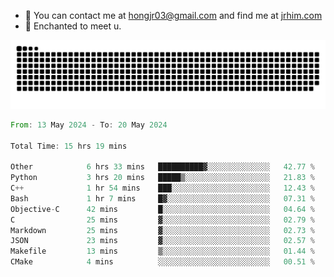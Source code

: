 - 📧 You can contact me at hongjr03@gmail.com and find me at [jrhim.com](https://jrhim.com/)
- 💜 Enchanted to meet u.

![snake_animation](https://raw.githubusercontent.com/hongjr03/hongjr03/output/github-contribution-grid-snake.svg)

<!--START_SECTION:waka-->

```rust
From: 13 May 2024 - To: 20 May 2024

Total Time: 15 hrs 19 mins

Other            6 hrs 33 mins   ██████████▓░░░░░░░░░░░░░░   42.77 %
Python           3 hrs 20 mins   █████▒░░░░░░░░░░░░░░░░░░░   21.83 %
C++              1 hr 54 mins    ███░░░░░░░░░░░░░░░░░░░░░░   12.43 %
Bash             1 hr 7 mins     █▓░░░░░░░░░░░░░░░░░░░░░░░   07.31 %
Objective-C      42 mins         █░░░░░░░░░░░░░░░░░░░░░░░░   04.64 %
C                25 mins         ▓░░░░░░░░░░░░░░░░░░░░░░░░   02.79 %
Markdown         25 mins         ▓░░░░░░░░░░░░░░░░░░░░░░░░   02.73 %
JSON             23 mins         ▓░░░░░░░░░░░░░░░░░░░░░░░░   02.57 %
Makefile         13 mins         ▒░░░░░░░░░░░░░░░░░░░░░░░░   01.44 %
CMake            4 mins          ░░░░░░░░░░░░░░░░░░░░░░░░░   00.51 %
```

<!--END_SECTION:waka-->
